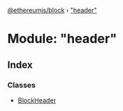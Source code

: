 [@ethereumjs/block](../README.md) › ["header"](_header_.md)

# Module: "header"

## Index

### Classes

* [BlockHeader](../classes/_header_.blockheader.md)
